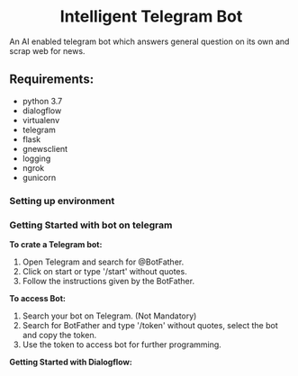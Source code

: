 <h1 align = center>Intelligent Telegram Bot</h1>
An AI enabled telegram bot which answers general question on its own and scrap web for news.

## Requirements:
- python 3.7
- dialogflow
- virtualenv
- telegram
- flask
- gnewsclient
- logging
- ngrok
- gunicorn


### Setting up environment

### Getting Started with bot on telegram

**To crate a Telegram bot:**
1. Open Telegram and search for @BotFather.
2. Click on start or type '/start' without quotes.
3. Follow the instructions given by the BotFather.

**To access Bot:**
1. Search your bot on Telegram. (Not Mandatory)
2. Search for BotFather and type '/token' without quotes, select the bot and copy the token.
3. Use the token to access bot for further programming.

**Getting Started with Dialogflow:**

